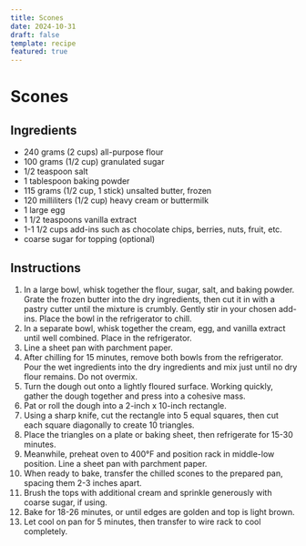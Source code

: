 ```yaml
---
title: Scones
date: 2024-10-31
draft: false
template: recipe
featured: true
---
```


# Scones

## Ingredients

* 240 grams (2 cups) all-purpose flour
* 100 grams (1/2 cup) granulated sugar
* 1/2 teaspoon salt
* 1 tablespoon baking powder
* 115 grams (1/2 cup, 1 stick) unsalted butter, frozen
* 120 milliliters (1/2 cup) heavy cream or buttermilk
* 1 large egg
* 1 1/2 teaspoons vanilla extract
* 1-1 1/2 cups add-ins such as chocolate chips, berries, nuts, fruit, etc.
* coarse sugar for topping (optional)

## Instructions

1. In a large bowl, whisk together the flour, sugar, salt, and baking powder. Grate the frozen butter into the dry ingredients, then cut it in with a pastry cutter until the mixture is crumbly. Gently stir in your chosen add-ins. Place the bowl in the refrigerator to chill.
2. In a separate bowl, whisk together the cream, egg, and vanilla extract until well combined. Place in the refrigerator.
3. Line a sheet pan with parchment paper.
4. After chilling for 15 minutes, remove both bowls from the refrigerator. Pour the wet ingredients into the dry ingredients and mix just until no dry flour remains. Do not overmix.
5. Turn the dough out onto a lightly floured surface. Working quickly, gather the dough together and press into a cohesive mass.
6. Pat or roll the dough into a 2-inch x 10-inch rectangle.
7. Using a sharp knife, cut the rectangle into 5 equal squares, then cut each square diagonally to create 10 triangles.
8. Place the triangles on a plate or baking sheet, then refrigerate for 15-30 minutes.
9. Meanwhile, preheat oven to 400°F and position rack in middle-low position. Line a sheet pan with parchment paper.
10. When ready to bake, transfer the chilled scones to the prepared pan, spacing them 2-3 inches apart.
11. Brush the tops with additional cream and sprinkle generously with coarse sugar, if using.
12. Bake for 18-26 minutes, or until edges are golden and top is light brown.
13. Let cool on pan for 5 minutes, then transfer to wire rack to cool completely.